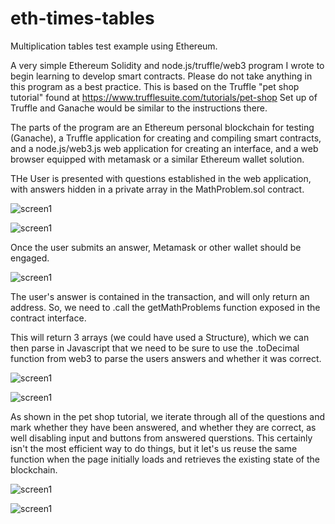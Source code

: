 # eth-times-tables
Multiplication tables test example using Ethereum.

A very simple Ethereum Solidity and node.js/truffle/web3 program I wrote to begin learning to develop smart contracts.  Please do not take anything in this program as a best practice.  This is based on the Truffle "pet shop tutorial" found at https://www.trufflesuite.com/tutorials/pet-shop  Set up of Truffle and Ganache would be similar to the instructions there.

The parts of the program are an Ethereum personal blockchain for testing (Ganache), a Truffle application for creating and compiling smart contracts, and a node.js/web3.js web application for creating an interface, and a web browser equipped with metamask or a similar Ethereum wallet solution.

THe User is presented with questions established in the web application, with answers hidden in a private array in the MathProblem.sol contract.

![screen1](/readmefiles/1.png)

![screen1](/readmefiles/5.png)

Once the user submits an answer, Metamask or other wallet should be engaged.

![screen1](/readmefiles/3.png)


The user's answer is contained in the transaction, and will only return an address.  So, we need to .call the getMathProblems function exposed in the contract interface.

This will return 3 arrays (we could have used a Structure), which we can then parse in Javascript that we need to be sure to use the .toDecimal function from web3 to parse the users answers and whether it was correct.

![screen1](/readmefiles/6.png)

![screen1](/readmefiles/7.png)

As shown in the pet shop tutorial, we iterate through all of the questions and mark whether they have been answered, and whether they are correct, as well disabling input and buttons from answered querstions.  This certainly isn't the most efficient way to do things, but it let's us reuse the same function when the page initially loads and retrieves the existing state of the blockchain. 

![screen1](/readmefiles/4.png)

![screen1](/readmefiles/2.png)











